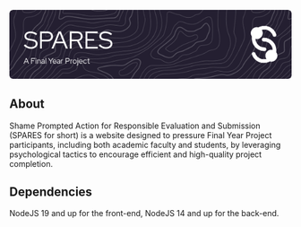 ![SparesBanner](./markdownDecos/headerImage.png)
## About
Shame Prompted Action for Responsible Evaluation and Submission (SPARES for short) is a website designed to pressure Final Year Project participants, including both academic faculty and students, by leveraging psychological tactics to encourage efficient and high-quality project completion.

## Dependencies
NodeJS 19 and up for the front-end, NodeJS 14 and up for the back-end.
